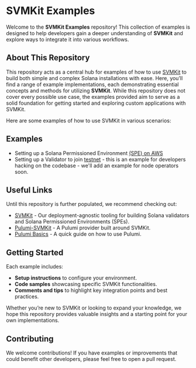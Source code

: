 # SVMKit Examples

Welcome to the **SVMKit Examples** repository! This collection of examples is designed to help developers gain a deeper understanding of **SVMKit** and explore ways to integrate it into various workflows.

## About This Repository

This repository acts as a central hub for examples of how to use [SVMKit](https://github.com/abklabs/svmkit?tab=readme-ov-file#svmkit) to build both simple and complex Solana installations with ease. Here, you’ll find a range of example implementations, each demonstrating essential concepts and methods for utilizing **SVMKit**. While this repository does not cover every possible use case, the examples provided aim to serve as a solid foundation for getting started and exploring custom applications with SVMKit.

Here are some examples of how to use SVMKit in various scenarios:

## Examples

- Setting up a Solana Permissioned Environment [(SPE) on AWS](https://github.com/abklabs/svmkit-examples/tree/main/aws-network-spe-py)
- Setting up a Validator to join [testnet](https://github.com/abklabs/pulumi-svmkit/tree/main/examples) - this is an example for developers hacking on the codebase - we'll add an example for node operators soon. 

## Useful Links
Until this repository is further populated, we recommend checking out:
- [SVMKit](https://github.com/abklabs/svmkit?tab=readme-ov-file#svmkit) - Our deployment-agnostic tooling for building Solana validators and Solana Permissioned Environments (SPEs).
- [Pulumi-SVMKit](https://github.com/abklabs/pulumi-svmkit?tab=readme-ov-file#pulumi-svmkit) - A Pulumi provider built around SVMKit.
- [Pulumi Basics](https://github.com/abklabs/svmkit-examples/blob/main/PULUMI.md) - A quick guide on how to use Pulumi.  

## Getting Started

Each example includes:
- **Setup instructions** to configure your environment.
- **Code samples** showcasing specific SVMKit functionalities.
- **Comments and tips** to highlight key integration points and best practices.

Whether you’re new to SVMKit or looking to expand your knowledge, we hope this repository provides valuable insights and a starting point for your own implementations.

## Contributing

We welcome contributions! If you have examples or improvements that could benefit other developers, please feel free to open a pull request.
